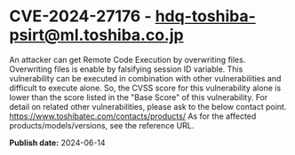 # CVE-2024-27176 - hdq-toshiba-psirt@ml.toshiba.co.jp

An attacker can get Remote Code Execution by overwriting files. Overwriting files is enable by falsifying session ID variable. This vulnerability can be executed in combination with other vulnerabilities and  difficult to execute alone. So, the CVSS score for this vulnerability alone is lower than the score listed in the "Base Score" of this vulnerability. For detail on related other vulnerabilities, please ask to the below contact point.
 https://www.toshibatec.com/contacts/products/ 
As for the affected products/models/versions, see the reference URL.

**Publish date:** 2024-06-14
